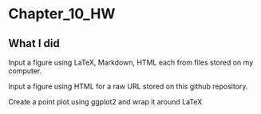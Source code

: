 # Chapter_10_HW

## What I did

Input a figure using LaTeX, Markdown, HTML each from files stored on my computer.Input a figure using HTML for a raw URL stored on this github repository.Create a point plot using ggplot2 and wrap it around LaTeX